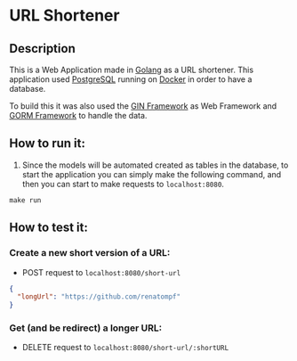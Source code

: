 # URL Shortener

## Description
This is a Web Application made in [Golang](https://go.dev/) as a URL shortener.
This application used [PostgreSQL](https://www.postgresql.org/) running on [Docker](https://www.docker.com/) in order to have a database.

To build this it was also used the [GIN Framework](https://gin-gonic.com/) as Web Framework and [GORM Framework](https://gorm.io) to handle the data. 

## How to run it:

1. Since the models will be automated created as tables in the database, to start the application you can simply make the following command, and then you can start to make requests to `localhost:8080`.

```shell
make run
```

## How to test it:

### Create a new short version of a URL:
 * POST request to `localhost:8080/short-url`

```json
{
  "longUrl": "https://github.com/renatompf"
}
```

### Get (and be redirect) a longer URL:
 * DELETE request to `localhost:8080/short-url/:shortURL`
